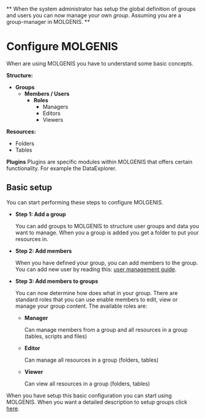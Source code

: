 **
When the system administrator has setup the global definition of groups and users you can now manage your own *group*. Assuming you are a group-manager in MOLGENIS.
**

# Configure MOLGENIS
When are using MOLGENIS you have to understand some basic concepts.

**Structure:**
* **Groups**
  * **Members / Users**
    * **Roles**
      * Managers
      * Editors
      * Viewers
  
**Resources:**
* Folders
* Tables

**Plugins**
Plugins are specific modules within MOLGENIS that offers certain functionality. For example the DataExplorer. 

## Basic setup
You can start performing these steps to configure MOLGENIS.

- **Step 1: Add a group**
  
  You can add groups to MOLGENIS to structure user groups and data you want to manage. When you a group is added you get a folder to put your resources in.
  
- **Step 2: Add members**
  
  When you have defined your group, you can add members to the group. You can add new user by reading this: [user management guide](guide-ref-user-management.md).

- **Step 3: Add members to groups** 

  You can now determine how does what in your group. There are standard roles that you can use enable members to edit, view or manage your group content.
  The available roles are:
  - **Manager**
    
    Can manage members from a group and all resources in a group (tables, scripts and files)
    
  - **Editor**
  
    Can manage all resources in a group (folders, tables)
    
  - **Viewer**
  
    Can view all resources in a group (folders, tables)

When you have setup this basic configuration you can start using MOLGENIS. When you want a detailed description to setup groups click [here](guide-ref-security.md).

